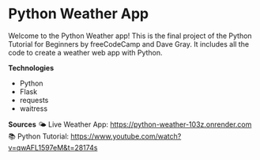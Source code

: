 # Python Weather App

Welcome to the Python Weather app! This is the final project of the Python Tutorial for Beginners by freeCodeCamp and Dave Gray. It includes all the code to create a weather web app with Python.

**Technologies**
- Python
- Flask
- requests
- waitress

**Sources**
🌤️ Live Weather App: https://python-weather-103z.onrender.com
📚 Python Tutorial: https://www.youtube.com/watch?v=qwAFL1597eM&t=28174s
